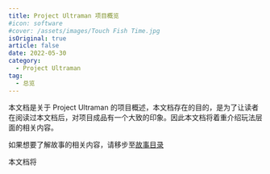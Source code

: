 ```yaml
---
title: Project Ultraman 项目概览
#icon: software
#cover: /assets/images/Touch Fish Time.jpg
isOriginal: true
article: false
date: 2022-05-30
category:
  - Project Ultraman
tag:
  - 总览
---
```


本文档是关于 Project Ultraman 的项目概述，本文档存在的目的，是为了让读者在阅读过本文档后，对项目成品有一个大致的印象。因此本文档将着重介绍玩法层面的相关内容。

如果想要了解故事的相关内容，请移步至[故事目录](story/README.md)

<!-- more -->

本文档将